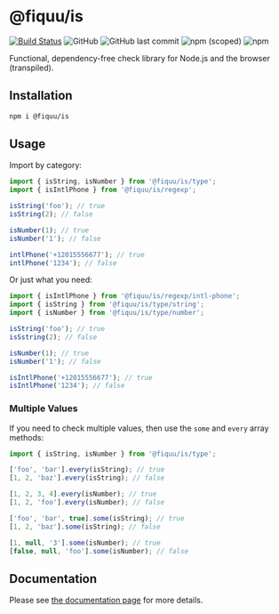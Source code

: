 # @fiquu/is

[![Build Status](https://travis-ci.org/fiquu/is.svg?branch=master)](https://travis-ci.org/fiquu/is)
![GitHub](https://img.shields.io/github/license/fiquu/is)
![GitHub last commit](https://img.shields.io/github/last-commit/fiquu/is)
![npm (scoped)](https://img.shields.io/npm/v/@fiquu/is)
![npm](https://img.shields.io/npm/dw/@fiquu/is)

Functional, dependency-free check library for Node.js and the browser (transpiled).

## Installation

```sh
npm i @fiquu/is
```

## Usage

Import by category:

```ts
import { isString, isNumber } from '@fiquu/is/type';
import { isIntlPhone } from '@fiquu/is/regexp';

isString('foo'); // true
isString(2); // false

isNumber(1); // true
isNumber('1'); // false

intlPhone('+12015556677'); // true
intlPhone('1234'); // false
```

Or just what you need:

```ts
import { isIntlPhone } from '@fiquu/is/regexp/intl-phone';
import { isString } from '@fiquu/is/type/string';
import { isNumber } from '@fiquu/is/type/number';

isString('foo'); // true
isSstring(2); // false

isNumber(1); // true
isNumber('1'); // false

isIntlPhone('+12015556677'); // true
isIntlPhone('1234'); // false
```

### Multiple Values

If you need to check multiple values, then use the `some` and `every` array methods:

```ts
import { isString, isNumber } from '@fiquu/is/type';

['foo', 'bar'].every(isString); // true
[1, 2, 'baz'].every(isString); // false

[1, 2, 3, 4].every(isNumber); // true
[1, 2, 'foo'].every(isNumber); // false

['foo', 'bar', true].some(isString); // true
[1, 2, 'baz'].some(isString); // false

[1, null, '3'].some(isNumber); // true
[false, null, 'foo'].some(isNumber); // false
```

## Documentation

Please see [the documentation page](https://fiquu.github.io/is/) for more details.
